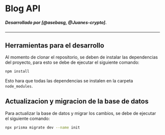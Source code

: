 # Blog API
##### Desarrollado por [@asebasg, @Juanes-crypto].

---

## Herramientas para el desarrollo
Al momento de clonar el repositorio, se deben de instalar las dependencias del proyecto, para esto se debe de ejecutar el siguiente comando:

```bash
npm install
```

Esto hara que todas las dependencias se instalen en la carpeta `node_modules`.

## Actualizacion y migracion de la base de datos
Para actualizar la base de datos y migrar los cambios, se debe de ejecutar el siguiente comando:

```bash
npx prisma migrate dev --name init
```